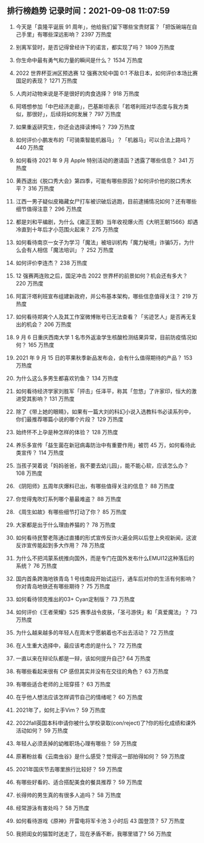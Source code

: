 
## 排行榜趋势 记录时间：2021-09-08 11:07:59
  
  1. 今天是「袁隆平诞辰 91 周年」，他给我们留下哪些宝贵财富？「把饭碗端在自己手里」有哪些深远影响？ 2397 万热度
    
  2. 别离军营时，是否记得曾经许下的诺言，都实现了吗？ 1809 万热度
    
  3. 你生命中最有勇气和力量的瞬间是什么？ 1534 万热度
    
  4. 2022 世界杯亚洲区预选赛 12 强赛次轮中国 0:1 不敌日本，如何评价本场比赛国足的表现？ 1271 万热度
    
  5. 人肉对动物来说是不是很好的肉食选择？ 918 万热度
    
  6. 阿塔想参加「中巴经济走廊」，巴基斯坦表示「若塔利班对华态度与我方类似，那很好」，后续将如何发展？ 797 万热度
    
  7. 如果重返研究生，你还会选择读博吗？ 739 万热度
    
  8. 如何评价小鹏发布的「可骑乘智能机器马」？「机器马」可以合法上路吗？ 440 万热度
    
  9. 如何看待 2021 年 9 月 Apple 特别活动的邀请函？透露了哪些信息？ 341 万热度
    
  10. 黄西退出《脱口秀大会》第四季，可能有哪些原因？如何评价他的脱口秀水平？ 316 万热度
    
  11. 江西一男子疑似皮箱藏女尸打车被识破后逃跑，目前逮捕情况如何？还有哪些细节值得注意？ 296 万热度
    
  12. 都是刘和平编剧，为什么《雍正王朝》当年收视爆火而《大明王朝1566》却遇冷直到十年后才小范围火起来？ 275 万热度
    
  13. 如何看待南京一女子为学习「魔法」被培训机构「魔力秘境」诈骗5万，为什么会有人相信「魔法培训」？ 252 万热度
    
  14. 如何评价李连杰？ 238 万热度
    
  15. 12 强赛两连败之后，国足冲击 2022 世界杯的前景如何？机会还有多大？ 220 万热度
    
  16. 阿富汗塔利班宣布组建新政府，并公布基本架构，哪些信息值得关注？ 219 万热度
    
  17. 如何看待郑爽个人及其工作室微博账号已无法查看？「劣迹艺人」是否再无复出的机会？ 206 万热度
    
  18. 9 月 6 日重庆西南大学 1 名市外返渝学生核酸检测结果异常，目前防疫情况如何？ 165 万热度
    
  19. 2021 年 9 月 15 日的苹果秋季新品发布会，会有什么值得期待的产品？ 153 万热度
    
  20. 为什么这么多男生都喜欢钓鱼？ 134 万热度
    
  21. 如何看待经济学家刘胜军「抨击」任泽平，称其「忽悠」了许家印，恒大的激进受其影响？ 131 万热度
    
  22. 除了《带上她的眼睛》，如果有一篇大刘的科幻小说入选教科书必读系列中，你们最推荐哪篇小说的哪个片段？ 129 万热度
    
  23. 始终怀不上孕是种怎样的体验？ 128 万热度
    
  24. 养乐多宣传「益生菌在新冠病毒防治中有重要作用」被罚 45 万，如何看待此类宣传？ 114 万热度
    
  25. 当孩子哭着说「妈妈爸爸，我不要去幼儿园」，能不能心软，应该怎么办？ 108 万热度
    
  26. 《阴阳师》五周年庆爆料已出，有哪些值得关注的信息？ 88 万热度
    
  27. 你觉得鬼吹灯系列哪个墓最难盗？ 88 万热度
    
  28. 《周生如故》有哪些细节打动了你？ 85 万热度
    
  29. 大家都是出于什么理由养猫的？ 78 万热度
    
  30. 如何看待民警老陈通过直播的形式宣传反诈火遍全网以后登上央视新闻，这波反诈宣传能起到多大作用？ 78 万热度
    
  31. 为什么不把鸿蒙系统推向国外，而是专门在国外发布什么EMUI12这种落后的系统？ 76 万热度
    
  32. 国内首条跨海地铁青岛 1 号线南段开始试运行，通车后对你的生活有何影响？你对青岛地铁还有哪些期待？ 75 万热度
    
  33. 如何看待领克推出的03+ Cyan定制版？ 73 万热度
    
  34. 如何评价《王者荣耀》S25 赛季战令皮肤，「圣弓游侠」和「真爱魔法」？ 73 万热度
    
  35. 为什么越来越多的年轻人在周末宁愿躺着也不出去活动？ 72 万热度
    
  36. 在人生重大选择中，最应该考虑的是什么？ 72 万热度
    
  37. 一直以来在辩论队都是一辩，该如何提升自己? 64 万热度
    
  38. 有哪些看起来很有 CP 感但其实并没有在交往的角色？ 63 万热度
    
  39. 有哪些适合老师的上班穿搭？ 63 万热度
    
  40. 在乎他人想法应该怎样调节自己的情绪呢？ 60 万热度
    
  41. 2021年了，如何上手Vim？ 59 万热度
    
  42. 2022fall英国本科申请你被什么学校录取(con/reject)了?你的标化成绩和课外活动如何？ 59 万热度
    
  43. 年轻人必须丢掉的幼稚职场心理有哪些？ 59 万热度
    
  44. 原著粉丝看《云南虫谷》是什么感受？觉得这一部拍得如何？ 59 万热度
    
  45. 2021年国庆节去哪里旅行比较好？ 59 万热度
    
  46. 有哪些好看的、适合搭配美食的餐具推荐？ 59 万热度
    
  47. 长得帅的男生真的有很多人追吗？ 58 万热度
    
  48. 经常游泳有害处吗？ 58 万热度
    
  49. 如何看待游戏《原神》开雷电将军卡池 3 小时后 43 国登顶？ 57 万热度
    
  50. 我把闺女的猫暂时送走了，现在矛盾不断，我哪里错了? 56 万热度
    